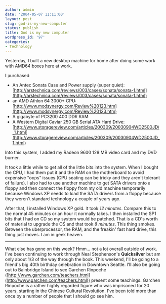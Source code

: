 ```yaml
---
author: admin
date: '2004-05-07 11:11:00'
layout: post
slug: god-is-my-new-computer
status: publish
title: God is my new computer
wordpress_id: '97'
categories:
- Technology
---
```


Yesterday, I built a new desktop machine for home after doing some work
with AMD64 boxes here at work.

I purchased:

-   An Antec Sonata Case and Power supply (super quiet):
    [http://arstechnica.com/reviews/003/cases/sonata/sonata-1.html](http://arstechnica.com/reviews/003/cases/sonata/sonata-1.html)
-   an AMD Athlon 64 3000+ CPU:
    [http://www.modsynergy.com/Review%20123.htm](http://www.modsynergy.com/Review%20123.htm)
-   A gigabyte of PC3200 400 DDR RAM
-   A Western Digital Caviar 250 GB Serial ATA Hard Drive:
    [http://www.storagereview.com/articles/200309/20030904WD2500JD\_1.html](http://www.storagereview.com/articles/200309/20030904WD2500JD_1.html)

Into this system, I added my Radeon 9600 128 MB video card and my DVD
burner.

It took a little while to get all of the little bits into the system.
When I bought the CPU, I had them put it and the RAM on the motherboard
to avoid expensive "oops" issues (CPU seating can be tricky and they
aren't tolerant of failure). I also had to use another machine to get
SATA drivers onto a floppy and then connect the floppy from my old
machine temporarily because Windows XP needs to load the SATA drivers
from a floppy because they weren't standard technology a couple of years
ago.

After that, I installed Windows XP gold. It took *12 minutes*. Compare
this to the normal 45 minutes or an hour it normally takes. I then
installed the SP1 bits that I had on CD so my system would be patched.
That is a CD's worth of material to upgrade the OS and that took *8
minutes*. This thing smokes. Between the uberprocessor, the RAM, and the
freakin' fast hard drive, this thing just moves. I am in geek heaven.

* * * * *

What else has gone on this week? Hmm... not a lot overall outside of
work. I've been continuing to work through Neal Stephenson's
**Quicksilver** but am only about 1/3 of the way through the book. This
weekend, I'll be going to a friend's big 40th birthday celebration in
Downtown Seattle. I'll also be going out to Bainbridge Island to see
Garchen Rinpoche
([http://www.garchen.com/teachers.html](http://www.garchen.com/teachers.html))
present some teachings. Garchen Rinpoche is a rather highly regarded
figure who was imprisoned for 20 years, starting in the Chinese Cultural
Revolution. I've been told more than once by a number of people that I
should go see him.
